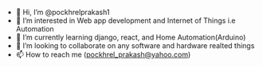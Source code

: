 - 👋 Hi, I’m @pockhrelprakash1
- 👀 I’m interested in Web app development and Internet of Things i.e Automation
- 🌱 I’m currently learning django, react, and Home Automation(Arduino)
- 💞️ I’m looking to collaborate on any software and hardware realted things
- 📫 How to reach me (pockhrel_prakash@yahoo.com)

<!---
pockhrelprakash1/pockhrelprakash1 is a ✨ special ✨ repository because its `README.md` (this file) appears on your GitHub profile.
You can click the Preview link to take a look at your changes.
--->
